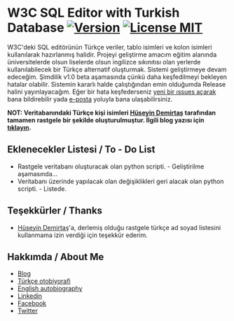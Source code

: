 # W3C SQL Editor with Turkish Database [![Version](https://img.shields.io/badge/v1.0-beta-red.svg)]() [![License MIT](https://img.shields.io/badge/license-MIT-blue.svg)](http://opensource.org/licenses/MIT) 

W3C'deki SQL editörünün Türkçe veriler, tablo isimleri ve kolon isimleri kullanılarak hazırlanmış halidir. Projeyi geliştirme amacım eğitim alanında üniversitelerde olsun liselerde olsun ingilizce sıkınıtısı olan yerlerde kullanılabilecek bir Türkçe alternatif oluşturmak. Sistemi geliştirmeye devam edeceğim. Şimdilik v1.0 beta aşamasında çünkü daha keşfedilmeyi bekleyen hatalar olabilir. Sistemin kararlı halde çalıştığından emin olduğumda Release halini yayınlayacağım. Eğer bir hata keşfederseniz [yeni bir ıssues açarak](https://github.com/erenhatirnaz/w3c-sql-editor-with-turkish-database/issues/new) bana bildirebilir yada [e-posta](mailto:erenhatirnaz@hotmail.com.tr) yoluyla bana ulaşabilirsiniz.

**NOT:  Veritabanındaki Türkçe kişi isimleri [Hüseyin Demirtaş](http://huseyindemirtas.net/) tarafından tamamen rastgele bir şekilde oluşturulmuştur. İlgili blog yazısı için [tıklayın](http://huseyindemirtas.net/rastgele-turkce-ad-soyad-kombinasyonlari/).**

## Eklenecekler Listesi / To - Do List
- Rastgele veritabanı oluşturacak olan python scripti. - Geliştirilme aşamasında...
- Veritabanı üzerinde yapılacak olan değişiklikleri geri alacak olan python scripti. - Listede.

## Teşekkürler / Thanks
- [Hüseyin Demirtaş](http://huseyindemirtas.net/)'a, derlemiş olduğu rastgele türkçe ad soyad listesini kullanmama izin verdiği için teşekkür ederim. 

## Hakkımda / About Me
- [Blog](http://www.erenhatirnaz.wordpress.com)
- [Türkçe otobiyorafi](http://www.erenhatirnaz.kimdir.com)
- [English autobiography](http://www.about.me/ErenHatirnaz)
- [Linkedin](https://www.linkedin.com/in/erenhatirnaz)
- [Facebook](http://www.facebook.com/ErenHatirnaz)
- [Twitter](http://www.twitter.com/ErenHatirnaz)